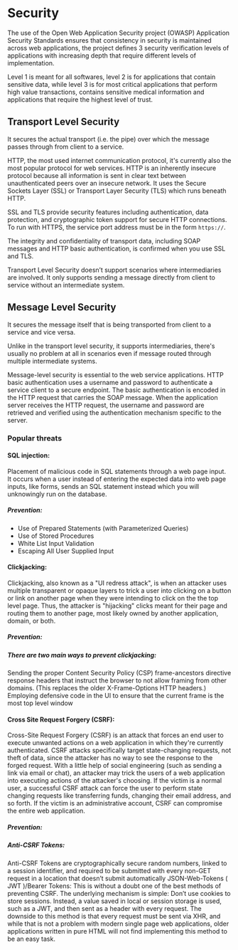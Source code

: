# Security

The use of the Open Web Application Security project (OWASP) Application Security Standards ensures that consistency in security is maintained across web applications, the project defines 3 security verification levels of applications with increasing depth that require different levels of implementation. 

Level 1 is meant for all softwares, level 2 is for applications that contain sensitive data, while level 3 is for most critical applications that perform high value transactions, contains sensitive medical information and applications that require the highest level of trust.

## Transport Level Security
It secures the actual transport (i.e. the pipe) over which the message passes through from client to a service.


HTTP, the most used internet communication protocol, it's currently also the most popular protocol for web services. HTTP is an inherently insecure protocol because all information is sent in clear text between unauthenticated peers over an insecure network. It uses the Secure Sockets Layer (SSL) or Transport Layer Security (TLS) which runs beneath HTTP.


SSL and TLS provide security features including authentication, data protection, and cryptographic token support for secure HTTP connections. To run with HTTPS, the service port address must be in the form `https://`. 


The integrity and confidentiality of transport data, including SOAP messages and HTTP basic authentication, is confirmed when you use SSL and TLS.


Transport Level Security doesn’t support scenarios where intermediaries are involved. It only supports sending a message directly from client to service without an intermediate system.

## Message Level Security
It secures the message itself that is being transported from client to a service and vice versa.

Unlike in the transport level security, it supports intermediaries, there's usually no problem at all in scenarios even if message routed through multiple intermediate systems.

Message-level security is essential to the web service applications. HTTP basic authentication uses a username and password to authenticate a service client to a secure endpoint. The basic authentication is encoded in the HTTP request that carries the SOAP message. When the application server receives the HTTP request, the username and password are retrieved and verified using the authentication mechanism specific to the server.

### Popular threats 

#### SQL injection:
Placement of malicious code in SQL statements through a web page input.
It occurs when a user instead of entering the expected data into web page inputs, like forms, sends an SQL statement instead which you will unknowingly run on the database. 

##### Prevention:
- Use of Prepared Statements (with Parameterized Queries)
- Use of Stored Procedures
- White List Input Validation
- Escaping All User Supplied Input


#### Clickjacking:
Clickjacking, also known as a "UI redress attack", is when an attacker uses multiple transparent or opaque layers to trick a user into clicking on a button or link on another page when they were intending to click on the the top level page. Thus, the attacker is "hijacking" clicks meant for their page and routing them to another page, most likely owned by another application, domain, or both.

##### Prevention:
##### There are two main ways to prevent clickjacking:


Sending the proper Content Security Policy (CSP) frame-ancestors directive response headers that instruct the browser to not allow framing from other domains. (This replaces the older X-Frame-Options HTTP headers.)
Employing defensive code in the UI to ensure that the current frame is the most top level window

#### Cross Site Request Forgery (CSRF):

Cross-Site Request Forgery (CSRF) is an attack that forces an end user to execute unwanted actions on a web application in which they're currently authenticated. CSRF attacks specifically target state-changing requests, not theft of data, since the attacker has no way to see the response to the forged request. With a little help of social engineering (such as sending a link via email or chat), an attacker may trick the users of a web application into executing actions of the attacker's choosing. If the victim is a normal user, a successful CSRF attack can force the user to perform state changing requests like transferring funds, changing their email address, and so forth. If the victim is an administrative account, CSRF can compromise the entire web application.

##### Prevention:
##### Anti-CSRF Tokens:

Anti-CSRF Tokens are cryptographically secure random numbers, linked to a session identifier, and required to be submitted with every non-GET request in a location that doesn’t submit automatically
JSON-Web-Tokens ( JWT )/Bearer Tokens: 
This is without a doubt one of the best methods of preventing CSRF. The underlying mechanism is simple: Don’t use cookies to store sessions. Instead, a value saved in local or session storage is used, such as a JWT, and then sent as a header with every request. The downside to this method is that every request must be sent via XHR, and while that is not a problem with modern single page web applications, older applications written in pure HTML will not find implementing this method to be an easy task.


